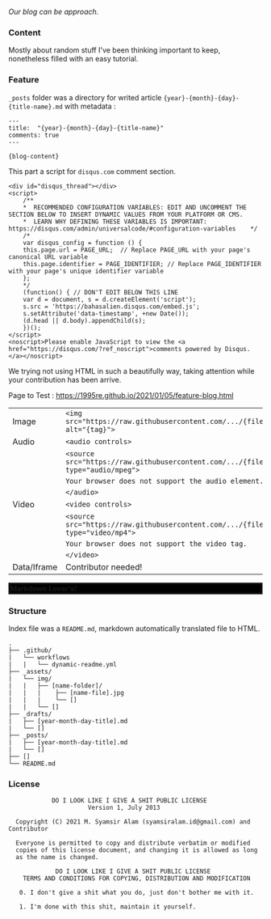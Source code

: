*Our blog can be approach.*

### Content

Mostly about random stuff I've been thinking important to keep, nonetheless filled with an easy tutorial.

### Feature
 
`_posts` folder was a directory for writed article `{year}-{month}-{day}-{title-name}.md` with metadata :

```
---
title:  "{year}-{month}-{day}-{title-name}"
comments: true
---

{blog-content}
```

This part a script for `disqus.com` comment section.

```
<div id="disqus_thread"></div>
<script>
    /**
    *  RECOMMENDED CONFIGURATION VARIABLES: EDIT AND UNCOMMENT THE SECTION BELOW TO INSERT DYNAMIC VALUES FROM YOUR PLATFORM OR CMS.
    *  LEARN WHY DEFINING THESE VARIABLES IS IMPORTANT: https://disqus.com/admin/universalcode/#configuration-variables    */
    /*
    var disqus_config = function () {
    this.page.url = PAGE_URL;  // Replace PAGE_URL with your page's canonical URL variable
    this.page.identifier = PAGE_IDENTIFIER; // Replace PAGE_IDENTIFIER with your page's unique identifier variable
    };
    */
    (function() { // DON'T EDIT BELOW THIS LINE
    var d = document, s = d.createElement('script');
    s.src = 'https://bahasalien.disqus.com/embed.js';
    s.setAttribute('data-timestamp', +new Date());
    (d.head || d.body).appendChild(s);
    })();
</script>
<noscript>Please enable JavaScript to view the <a href="https://disqus.com/?ref_noscript">comments powered by Disqus.</a></noscript>
```
 
We trying not using HTML in such a beautifully way, taking attention while your contribution has been arrive.

Page to Test : https://1995re.github.io/2021/01/05/feature-blog.html
 
|                   |                                                                                        |
| -                 | -                                                                                      |
| Image             | `<img src="https://raw.githubusercontent.com/.../{filename.jpg}" alt="{tag}">`         |
| Audio             | `<audio controls>`                                                                     |
|                   | `<source src="https://raw.githubusercontent.com/.../{filename.mp3}" type="audio/mpeg">`|
|                   | `Your browser does not support the audio element.`                                     |
|                   | `</audio>`                                                                             |
| Video             | `<video controls>`                                                                     |
|                   | `<source src="https://raw.githubusercontent.com/.../{filename.mp4}" type="video/mp4">` |
|                   | `Your browser does not support the video tag.`                                         |
|                   | `</video>`                                                                             |
| Data/Iframe       | Contributor needed!                                                                    |

<marquee behavior="alternate" bgColor="black" style="border:solid" direction="right" scrollamount="1"><b>Markdown Lover's!</b></marquee>

### Structure

Index file was a `README.md`, markdown automatically translated file to HTML.

```structure
.
├── .github/
|   └── workflows
|   |   └── dynamic-readme.yml
├── _assets/
|   └── img/
|   |   ├── [name-folder]/
|   |   |    ├── [name-file].jpg
|   |   |    └── []
|   |   └── []
├── _drafts/
|   ├── [year-month-day-title].md
|   └── []
├── _posts/
|   ├── [year-month-day-title].md
|   └── []
├── []
└── README.md
```

### License

```license
            DO I LOOK LIKE I GIVE A SHIT PUBLIC LICENSE 
                      Version 1, July 2013 
  
  Copyright (C) 2021 M. Syamsir Alam (syamsiralam.id@gmail.com) and Contributor

  Everyone is permitted to copy and distribute verbatim or modified 
  copies of this license document, and changing it is allowed as long 
  as the name is changed. 

             DO I LOOK LIKE I GIVE A SHIT PUBLIC LICENSE 
    TERMS AND CONDITIONS FOR COPYING, DISTRIBUTION AND MODIFICATION 
  
   0. I don't give a shit what you do, just don't bother me with it.

   1. I'm done with this shit, maintain it yourself.
  ```
